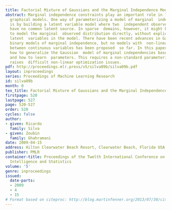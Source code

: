 ```yaml
---
title: Factorial Mixture of Gaussians and the Marginal Independence Model
abstract: Marginal independence constraints play an important role in learning  with
  graphical models. One way of parameterizing a model of marginal  independencies
  is by building a latent variable model where two  independent observed variables
  have no common latent source. In sparse  domains, however, it might be advantageous
  to model the marginal  observed distribution directly, without explicitly including
  latent  variables in the model. There have been recent advances in Gaussian  and
  binary models of marginal independence, but no models with  non-linear dependencies
  between continuous variables has been proposed  so far. In this paper, we describe
  how to generalize the Gaussian  model of marginal independencies based on mixtures,
  and how to learn  parameters. This requires a non-standard parameterization and
  raises  difficult non-linear optimization issues.
pdf: http://proceedings.mlr.press/v5/silva09b/silva09b.pdf
layout: inproceedings
series: Proceedings of Machine Learning Research
id: silva09b
month: 0
tex_title: Factorial Mixture of Gaussians and the Marginal Independence Model
firstpage: 520
lastpage: 527
page: 520-527
order: 520
cycles: false
author:
- given: Ricardo
  family: Silva
- given: Zoubin
  family: Ghahramani
date: 2009-04-15
address: Hilton Clearwater Beach Resort, Clearwater Beach, Florida USA
publisher: PMLR
container-title: Proceedings of the Twelth International Conference on Artificial
  Intelligence and Statistics
volume: '5'
genre: inproceedings
issued:
  date-parts:
  - 2009
  - 4
  - 15
# Format based on citeproc: http://blog.martinfenner.org/2013/07/30/citeproc-yaml-for-bibliographies/
---
```

